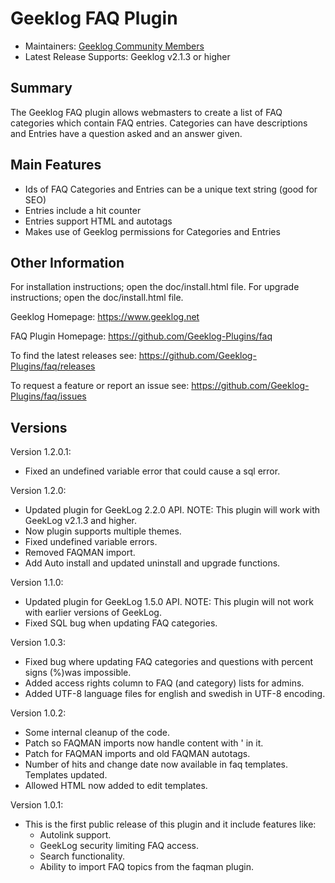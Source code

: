 # Geeklog FAQ Plugin

* Maintainers: [Geeklog Community Members](https://github.com/Geeklog-Plugins/faq/graphs/contributors)
* Latest Release Supports: Geeklog v2.1.3 or higher

## Summary

The Geeklog FAQ plugin allows webmasters to create a list of FAQ categories which contain FAQ entries. Categories can have descriptions and Entries have a question asked and an answer given.

## Main Features

- Ids of FAQ Categories and Entries can be a unique text string (good for SEO)
- Entries include a hit counter
- Entries support HTML and autotags
- Makes use of Geeklog permissions for Categories and Entries

## Other Information

For installation instructions; open the doc/install.html file. For upgrade instructions; open the doc/install.html file.

Geeklog Homepage:
https://www.geeklog.net

FAQ Plugin Homepage:
https://github.com/Geeklog-Plugins/faq

To find the latest releases see:
https://github.com/Geeklog-Plugins/faq/releases

To request a feature or report an issue see: 
https://github.com/Geeklog-Plugins/faq/issues

## Versions

Version 1.2.0.1:
- Fixed an undefined variable error that could cause a sql error.

Version 1.2.0:
- Updated plugin for GeekLog 2.2.0 API. NOTE: This plugin will work with 
  GeekLog v2.1.3 and higher.
- Now plugin supports multiple themes.
- Fixed undefined variable errors.
- Removed FAQMAN import.
- Add Auto install and updated uninstall and upgrade functions.

Version 1.1.0:
- Updated plugin for GeekLog 1.5.0 API. NOTE: This plugin will not work with 
  earlier versions of GeekLog.
- Fixed SQL bug when updating FAQ categories.

Version 1.0.3:
- Fixed bug where updating FAQ categories and questions with percent 
  signs (%)was impossible.
- Added access rights column to FAQ (and category) lists for admins.
- Added UTF-8 language files for english and swedish in UTF-8 encoding.

Version 1.0.2:
- Some internal cleanup of the code.
- Patch so FAQMAN imports now handle content with ' in it.
- Patch for FAQMAN imports and old FAQMAN autotags.
- Number of hits and change date now available in faq templates.
  Templates updated.
- Allowed HTML now added to edit templates.

Version 1.0.1:
- This is the first public release of this plugin and it include 
  features like:
  - Autolink support.
  - GeekLog security limiting FAQ access.
  - Search functionality.
  - Ability to import FAQ topics from the faqman plugin.
